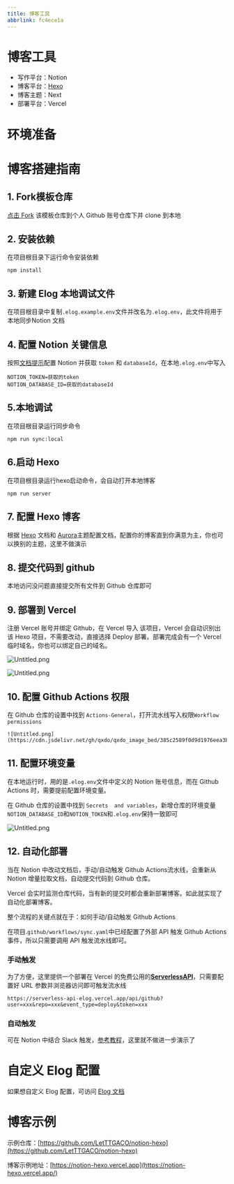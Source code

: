 ```yaml
---
title: 博客工具
abbrlink: fc4ece1a
---
```

# 博客工具


- 写作平台：Notion
- 博客平台：[Hexo](https://hexo.io/)
- 博客主题：Next
- 部署平台：Vercel

# 环境准备


# 博客搭建指南


## 1. Fork模板仓库


[点击 Fork](https://github.com/elog-x/notion-hexo/fork) 该模板仓库到个人 Github 账号仓库下并 clone 到本地


## 2. 安装依赖


在项目根目录下运行命令安装依赖


```shell
npm install
```


## 3. 新建 Elog 本地调试文件


在项目根目录中复制`.elog.example.env`文件并改名为`.elog.env`，此文件将用于本地同步Notion 文档


## 4. 配置 Notion 关键信息


按照[文档提示](https://elog.1874.cool/notion/gvnxobqogetukays#notion)配置 Notion 并获取 `token` 和 `databaseId`，在本地`.elog.env`中写入


```text
NOTION_TOKEN=获取的token
NOTION_DATABASE_ID=获取的databaseId
```


## 5.本地调试


在项目根目录运行同步命令


```shell
npm run sync:local
```


## 6.启动 Hexo


在项目根目录运行hexo启动命令，会自动打开本地博客


```shell
npm run server
```


## 7. 配置 Hexo 博客


根据 [Hexo](https://hexo.io/) 文档和 [Aurora](https://aurora.tridiamond.tech/cn/)主题配置文档，配置你的博客直到你满意为主，你也可以换别的主题，这里不做演示


## 8. 提交代码到 github


本地访问没问题直接提交所有文件到 Github 仓库即可


## 9. 部署到 Vercel


注册 Vercel 账号并绑定 Github，在 Vercel 导入 该项目，Vercel 会自动识别出该 Hexo 项目，不需要改动，直接选择 Deploy 部署。部署完成会有一个 Vercel 临时域名，你也可以绑定自己的域名。


![Untitled.png](https://cdn.jsdelivr.net/gh/qxdo/qxdo_image_bed/a4c7d4b4b4872e6cda52442b260d5339.png)


![Untitled.png](https://cdn.jsdelivr.net/gh/qxdo/qxdo_image_bed/317468d0f2533d8008cd0e0798501cce.png)


## 10. 配置 Github Actions 权限


在 Github 仓库的设置中找到 `Actions-General`，打开流水线写入权限`Workflow permissions`


	![Untitled.png](https://cdn.jsdelivr.net/gh/qxdo/qxdo_image_bed/385c2589f0d9d1976eea3b6f14a44bfd.png)


## 11. 配置环境变量


在本地运行时，用的是`.elog.env`文件中定义的 Notion 账号信息，而在 Github Actions 时，需要提前配置环境变量。


在 Github 仓库的设置中找到 `Secrets  and variables`，新增仓库的环境变量`NOTION_DATABASE_ID`和`NOTION_TOKEN`和`.elog.env`保持一致即可


![Untitled.png](https://cdn.jsdelivr.net/gh/qxdo/qxdo_image_bed/578ab28ece17d39591a969eb3897df0a.png)


## 12. 自动化部署


当在 Notion 中改动文档后，手动/自动触发 Github Actions流水线，会重新从 Notion 增量拉取文档，自动提交代码到 Github 仓库。


Vercel 会实时监测仓库代码，当有新的提交时都会重新部署博客。如此就实现了自动化部署博客。


整个流程的关键点就在于：如何手动/自动触发 Github Actions


在项目.`github/workflows/sync.yaml`中已经配置了外部 API 触发 Github Actions 事件，所以只需要调用 API 触发流水线即可。


### 手动触发


为了方便，这里提供一个部署在 Vercel 的免费公用的[**ServerlessAPI**](https://github.com/elog-x/serverless-api)，只需要配置好 URL 参数并浏览器访问即可触发流水线


```shell
https://serverless-api-elog.vercel.app/api/github?user=xxx&repo=xxx&event_type=deploy&token=xxx
```


### 自动触发


可在 Notion 中结合 Slack 触发，[参考教程](https://elog.1874.cool/notion/vy55q9xwlqlsfrvk)，这里就不做进一步演示了


# 自定义 Elog 配置


如果想自定义 Elog 配置，可访问 [Elog 文档](https://elog.1874.cool/)


# 博客示例


示例仓库：[https://github.com/LetTTGACO/notion-hexo](https://github.com/LetTTGACO/notion-hexo)


博客示例地址：[https://notion-hexo.vercel.app](https://notion-hexo.vercel.app/)

